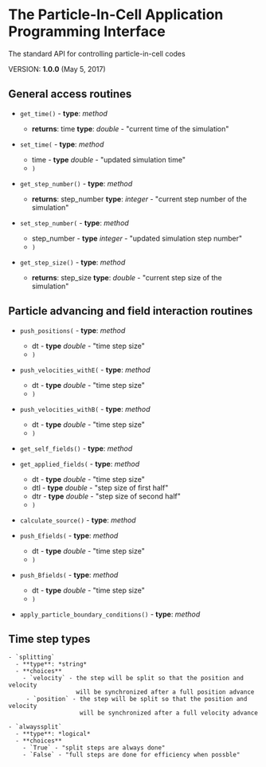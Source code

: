 The Particle-In-Cell Application Programming Interface
======================================================

The standard API for controlling particle-in-cell codes

VERSION: **1.0.0** (May 5, 2017)

General access routines
-----------------------------------

  - `get_time()` - **type**: *method*
    - **returns**: time **type**: *double* - "current time of the simulation"

  - `set_time(` - **type**: *method*
    - time - **type** *double* - "updated simulation time"
    - `)`

  - `get_step_number()` - **type**: *method*
    - **returns**: step_number **type**: *integer* - "current step number of the simulation"

  - `set_step_number(` - **type**: *method*
    - step_number - **type** *integer* - "updated simulation step number"
    - `)`

  - `get_step_size()` - **type**: *method*
    - **returns**: step_size **type**: *double* - "current step size of the simulation"

Particle advancing and field interaction routines
-----------------------------------

  - `push_positions(` - **type**: *method*
    - dt - **type** *double* - "time step size"
    - `)`

  - `push_velocities_withE(` - **type**: *method*
    - dt - **type** *double* - "time step size"
    - `)`

  - `push_velocities_withB(` - **type**: *method*
    - dt - **type** *double* - "time step size"
    - `)`

  - `get_self_fields()` - **type**: *method*

  - `get_applied_fields(` - **type**: *method*
    - dt - **type** *double* - "time step size"
    - dtl - **type** *double* - "step size of first half"
    - dtr - **type** *double* - "step size of second half"
    - `)`

  - `calculate_source()` - **type**: *method*

  - `push_Efields(` - **type**: *method*
    - dt - **type** *double* - "time step size"
    - `)`

  - `push_Bfields(` - **type**: *method*
    - dt - **type** *double* - "time step size"
    - `)`

  - `apply_particle_boundary_conditions()` - **type**: *method*

Time step types
------------------

    - `splitting`
      - **type**: *string*
      - **choices**
        - `velocity` - the step will be split so that the position and velocity
                       will be synchronized after a full position advance
         - `position` - the step will be split so that the position and velocity
                        will be synchronized after a full velocity advance

    - `alwayssplit`
      - **type**: *logical*
      - **choices**
        - `True` - "split steps are always done"
        - `False` - "full steps are done for efficiency when possble"

